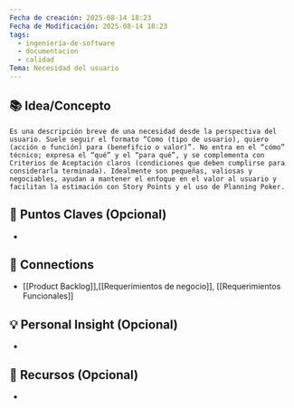 ```yaml
---
Fecha de creación: 2025-08-14 18:23
Fecha de Modificación: 2025-08-14 18:23
tags:
  - ingeniería-de-software
  - documentacion
  - calidad
Tema: Necesidad del usuario
---
```



## 📚 Idea/Concepto 
	Es una descripción breve de una necesidad desde la perspectiva del usuario. Suele seguir el formato “Como (tipo de usuario), quiero (acción o función) para (benefifcio o valor)”. No entra en el “cómo” técnico; expresa el “qué” y el “para qué”, y se complementa con Criterios de Aceptación claros (condiciones que deben cumplirse para considerarla terminada). Idealmente son pequeñas, valiosas y negociables, ayudan a mantener el enfoque en el valor al usuario y facilitan la estimación con Story Points y el uso de Planning Poker.

## 📌 Puntos Claves (Opcional)
- 

## 🔗 Connections
- [[Product Backlog]],[[Requerimientos de negocio]], [[Requerimientos Funcionales]]

## 💡 Personal Insight (Opcional)
- 
## 🧾 Recursos (Opcional)
- 